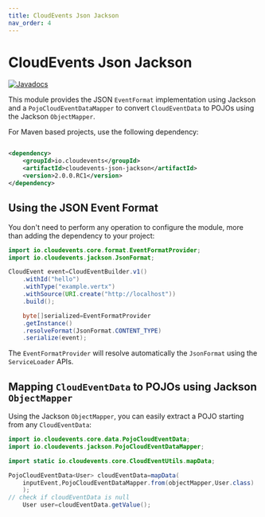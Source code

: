 ```yaml
---
title: CloudEvents Json Jackson
nav_order: 4
---
```


# CloudEvents Json Jackson

[![Javadocs](http://www.javadoc.io/badge/io.cloudevents/cloudevents-json-jackson.svg?color=green)](http://www.javadoc.io/doc/io.cloudevents/cloudevents-json-jackson)

This module provides the JSON `EventFormat` implementation using Jackson and a
`PojoCloudEventDataMapper` to convert `CloudEventData` to POJOs using the
Jackson `ObjectMapper`.

For Maven based projects, use the following dependency:

```xml

<dependency>
    <groupId>io.cloudevents</groupId>
    <artifactId>cloudevents-json-jackson</artifactId>
    <version>2.0.0.RC1</version>
</dependency>
```

## Using the JSON Event Format

You don't need to perform any operation to configure the module, more than
adding the dependency to your project:

```java
import io.cloudevents.core.format.EventFormatProvider;
import io.cloudevents.jackson.JsonFormat;

CloudEvent event=CloudEventBuilder.v1()
    .withId("hello")
    .withType("example.vertx")
    .withSource(URI.create("http://localhost"))
    .build();

    byte[]serialized=EventFormatProvider
    .getInstance()
    .resolveFormat(JsonFormat.CONTENT_TYPE)
    .serialize(event);
```

The `EventFormatProvider` will resolve automatically the `JsonFormat` using the
`ServiceLoader` APIs.

## Mapping `CloudEventData` to POJOs using Jackson `ObjectMapper`

Using the Jackson `ObjectMapper`, you can easily extract a POJO starting from
any `CloudEventData`:

```java
import io.cloudevents.core.data.PojoCloudEventData;
import io.cloudevents.jackson.PojoCloudEventDataMapper;

import static io.cloudevents.core.CloudEventUtils.mapData;

PojoCloudEventData<User> cloudEventData=mapData(
    inputEvent,PojoCloudEventDataMapper.from(objectMapper,User.class)
    );
// check if cloudEventData is null
    User user=cloudEventData.getValue();
```

